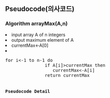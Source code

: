 <h2>Pseudocode(의사코드)</h2>
  
<h3>Algorithm arrayMax(A,n)</h3>
     <li>input array A of n integers</li>
     <li>output maximum element of A</li>
     <li>currentMax<-A[0]</li>
     <li><pre>for i<-1 to n-1 do
               if A[i]>currentMax then
                  currentMax<-A[i]
               return currentMax
        </pre> 
     </li>
<h4><pre>
Pseudocode Detail
  
</pre>
</h4>
      



